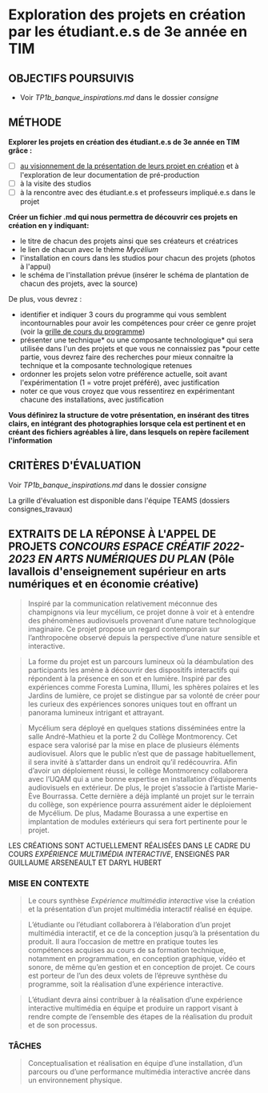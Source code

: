 # Exploration des projets en création par les étudiant.e.s de 3e année en TIM 

## OBJECTIFS POURSUIVIS 
- Voir *TP1b_banque_inspirations.md* dans le dossier *consigne*

## MÉTHODE
**Explorer les projets en création des étudiant.e.s de 3e année en TIM grâce :**
- [ ] [au visionnement de la présentation de leurs projet en création](https://tim-montmorency.com/2023/) et à l'exploration de leur documentation de pré-production
- [ ] à la visite des studios
- [ ] à la rencontre avec des étudiant.e.s et professeurs impliqué.e.s dans le projet

**Créer un fichier .md qui nous permettra de découvrir ces projets en création en y indiquant:**
- le titre de chacun des projets ainsi que ses créateurs et créatrices
- le lien de chacun avec le thème *Mycélium*
- l'installation en cours dans les studios pour chacun des projets (photos à l'appui)
- le schéma de l'installation prévue (insérer le schéma de plantation de chacun des projets, avec la source)

De plus, vous devrez :
- identifier et indiquer 3 cours du programme qui vous semblent incontournables pour avoir les compétences pour créer ce genre projet (voir la [grille de cours du programme](https://www.cmontmorency.qc.ca/programmes/nos-programmes-detudes/techniques/techniques-dintegration-multimedia/grille-de-cours/))
- présenter une technique* ou une composante technologique* qui sera utilisée dans l'un des projets et que vous ne connaissiez pas
    *pour cette partie, vous devrez faire des recherches pour mieux connaitre la technique et la composante technologique retenues
- ordonner les projets selon votre préférence actuelle, soit avant l'expérimentation (1 = votre projet préféré), avec justification
- noter ce que vous croyez que vous ressentirez en expérimentant chacune des installations, avec justification

**Vous définirez la structure de votre présentation, en insérant des titres clairs, en intégrant des photographies lorsque cela est pertinent et en créant des fichiers agréables à lire, dans lesquels on repère facilement l'information**

## CRITÈRES D'ÉVALUATION 
Voir *TP1b_banque_inspirations.md* dans le dossier *consigne* 

La grille d'évaluation est disponible dans l'équipe TEAMS (dossiers consignes_travaux)


## EXTRAITS DE LA RÉPONSE À L'APPEL DE PROJETS *CONCOURS ESPACE CRÉATIF 2022-2023 EN ARTS NUMÉRIQUES DU PLAN* (Pôle lavallois d'enseignement supérieur en arts numériques et en économie créative)

> Inspiré par la communication relativement méconnue des champignons via leur mycélium, ce projet donne à voir et à entendre des phénomènes audiovisuels provenant d’une nature technologique imaginaire. Ce projet propose un regard contemporain sur l’anthropocène observé depuis la perspective d’une nature sensible et interactive.

> La forme du projet est un parcours lumineux où la déambulation des participants les amène à découvrir des dispositifs interactifs qui répondent à la présence en son et en lumière. Inspiré par des expériences comme Foresta Lumina, Illumi, les sphères polaires et les Jardins de lumière, ce projet se distingue par sa volonté de créer pour les curieux des expériences sonores uniques tout en offrant un panorama lumineux intrigant et attrayant.

> Mycélium sera déployé en quelques stations disséminées entre la salle André-Mathieu et la porte 2 du Collège Montmorency. Cet espace sera valorisé par la mise en place de plusieurs éléments audiovisuel. Alors que le public n’est que de passage habituellement, il sera invité à s’attarder dans un endroit qu’il redécouvrira. Afin d’avoir un déploiement réussi, le collège Montmorency collaborera avec l’UQAM qui a une bonne expertise en installation d’équipements audiovisuels en extérieur. De plus, le projet s’associe à l’artiste Marie-Ève Bourrassa. Cette dernière a déjà implanté un projet sur le terrain du collège, son expérience pourra assurément aider le déploiement de Mycélium. De plus, Madame Bourassa a une expertise en implantation de modules extérieurs qui sera fort pertinente pour le projet.

LES CRÉATIONS SONT ACTUELLEMENT RÉALISÉES DANS LE CADRE DU COURS *EXPÉRIENCE MULTIMÉDIA INTERACTIVE*, ENSEIGNÉS PAR GUILLAUME ARSENEAULT ET DARYL HUBERT

### MISE EN CONTEXTE
> Le cours synthèse *Expérience multimédia interactive* vise la création et la présentation d’un projet multimédia interactif réalisé en équipe.

> L’étudiante ou l’étudiant collaborera à l’élaboration d’un projet multimédia interactif, et ce de la conception jusqu’à la présentation du produit. Il aura l’occasion de mettre en pratique toutes les compétences acquises au cours de sa formation technique, notamment en programmation, en conception graphique, vidéo et sonore, de même qu’en gestion et en conception de projet. Ce cours est porteur de l’un des deux volets de l’épreuve synthèse du programme, soit la réalisation d’une expérience interactive.

> L’étudiant devra ainsi contribuer à la réalisation d’une expérience interactive multimédia en équipe et produire un rapport visant à rendre compte de l’ensemble des étapes de la réalisation du produit et de son processus.

### TÂCHES
> Conceptualisation et réalisation en équipe d’une installation, d’un parcours ou d’une performance multimédia interactive ancrée dans un environnement physique.
